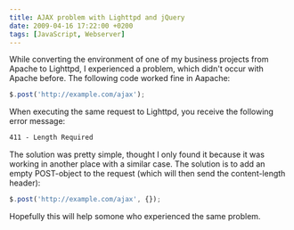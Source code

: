 ```yaml
---
title: AJAX problem with Lighttpd and jQuery
date: 2009-04-16 17:22:00 +0200
tags: [JavaScript, Webserver]
---
```


While converting the environment of one of my business projects from Apache to Lighttpd, I experienced a problem, which didn't occur with Apache before. The following code worked fine in Aapache:

```js
$.post('http://example.com/ajax');
```

When executing the same request to Lighttpd, you receive the following error message:

```html
411 - Length Required
```

The solution was pretty simple, thought I only found it because it was working in another place with a similar case. The solution is to add an empty POST-object to the request (which will then send the content-length header):

```js
$.post('http://example.com/ajax', {});
```

Hopefully this will help somone who experienced the same problem.